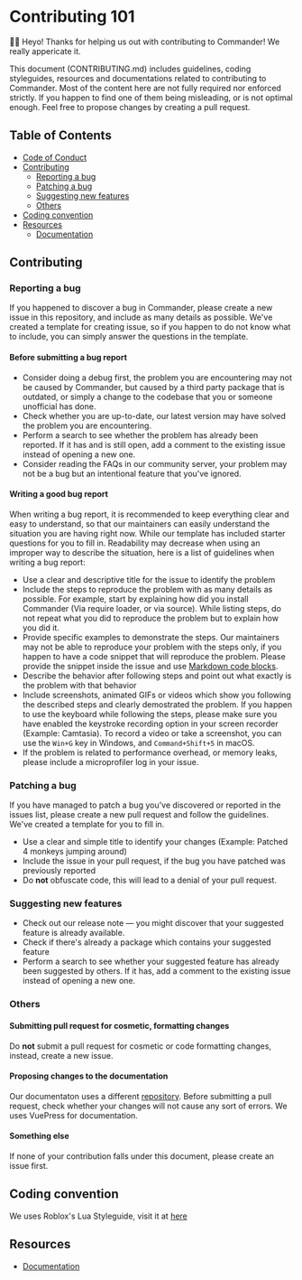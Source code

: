 # Contributing 101

👋🏻 Heyo! Thanks for helping us out with contributing to Commander! We really appericate it.

This document (CONTRIBUTING.md) includes guidelines, coding styleguides, resources and documentations related to contributing to Commander. Most of the content here are not fully required nor enforced strictly. If you happen to find one of them being misleading, or is not optimal enough. Feel free to propose changes by creating a pull request.

## Table of Contents
- [Code of Conduct](https://github.com/va1kio/commander/blob/main/CODE_OF_CONDUCT.md)
- [Contributing](#Contributing)
  * [Reporting a bug](#Reporting-a-bug)
  * [Patching a bug](#Patching-a-bug)
  * [Suggesting new features](#Suggesting-new-features)
  * [Others](#Others)
- [Coding convention](#Coding-convention)
- [Resources](#Resources)
  * [Documentation](https://commander-4.vercel.app)
  
## Contributing
### Reporting a bug
If you happened to discover a bug in Commander, please create a new issue in this repository, and include as many details as possible. We've created a template for creating issue, so if you happen to do not know what to include, you can simply answer the questions in the template.

#### Before submitting a bug report
- Consider doing a debug first, the problem you are encountering may not be caused by Commander, but caused by a third party package that is outdated, or simply a change to the codebase that you or someone unofficial has done.
- Check whether you are up-to-date, our latest version may have solved the problem you are encountering.
- Perform a search to see whether the problem has already been reported. If it has and is still open, add a comment to the existing issue instead of opening a new one.
- Consider reading the FAQs in our community server, your problem may not be a bug but an intentional feature that you've ignored.

#### Writing a good bug report
When writing a bug report, it is recommended to keep everything clear and easy to understand, so that our maintainers can easily understand the situation you are having right now. While our template has included starter questions for you to fill in. Readability may decrease when using an improper way to describe the situation, here is a list of guidelines when writing a bug report:

- Use a clear and descriptive title for the issue to identify the problem
- Include the steps to reproduce the problem with as many details as possible. For example, start by explaining how did you install Commander (Via require loader, or via source). While listing steps, do not repeat what you did to reproduce the problem but to explain how you did it.
- Provide specific examples to demonstrate the steps. Our maintainers may not be able to reproduce your problem with the steps only, if you happen to have a code snippet that will reproduce the problem. Please provide the snippet inside the issue and use [Markdown code blocks](https://help.github.com/articles/markdown-basics/#multiple-lines).
- Describe the behavior after following steps and point out what exactly is the problem with that behavior
- Include screenshots, animated GIFs or videos which show you following the described steps and clearly demostrated the problem. If you happen to use the keyboard while following the steps, please make sure you have enabled the keystroke recording option in your screen recorder (Example: Camtasia). To record a video or take a screenshot, you can use the `Win+G` key in Windows, and `Command+Shift+5` in macOS.
- If the problem is related to performance overhead, or memory leaks, please include a microprofiler log in your issue.

### Patching a bug
If you have managed to patch a bug you've discovered or reported in the issues list, please create a new pull request and follow the guidelines. We've created a template for you to fill in.

- Use a clear and simple title to identify your changes (Example: Patched 4 monkeys jumping around)
- Include the issue in your pull request, if the bug you have patched was previously reported
- Do **not** obfuscate code, this will lead to a denial of your pull request.

### Suggesting new features
- Check out our release note — you might discover that your suggested feature is already available.
- Check if there's already a package which contains your suggested feature
- Perform a search to see whether your suggested feature has already been suggested by others. If it has, add a comment to the existing issue instead of opening a new one.

### Others
#### Submitting pull request for cosmetic, formatting changes
Do **not** submit a pull request for cosmetic or code formatting changes, instead, create a new issue.

#### Proposing changes to the documentation
Our documentaton uses a different [repository](https://github.com/va1kio/commander-site). Before submitting a pull request, check whether your changes will not cause any sort of errors. We uses VuePress for documentation.

#### Something else
If none of your contribution falls under this document, please create an issue first.

## Coding convention
We uses Roblox's Lua Styleguide, visit it at [here](https://roblox.github.io/lua-style-guide/)

## Resources
* [Documentation](https://commander-4.vercel.app)
